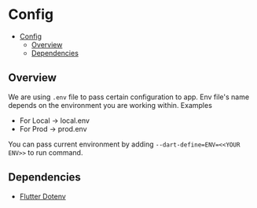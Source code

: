 # Config

- [Config](#config)
  - [Overview](#overview)
  - [Dependencies](#dependencies)
  
## Overview

We are using `.env` file to pass certain configuration to app.
Env file's  name depends on the environment you are working within.
Examples
- For Local -> local.env
- For Prod -> prod.env

You can pass current environment by adding `--dart-define=ENV=<<YOUR ENV>>` to run command.

## Dependencies
- [Flutter Dotenv](https://pub.dev/packages/flutter_dotenv)
